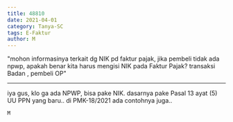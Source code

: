 ```yaml
---
title: 48810
date: 2021-04-01
category: Tanya-SC
tags: E-Faktur
author: M
---
```


"mohon informasinya terkait dg NIK pd faktur pajak, jika pembeli tidak ada npwp, apakah benar kita harus mengisi NIK pada Faktur Pajak? transaksi Badan , pembeli OP"

---

iya gus, klo ga ada NPWP, bisa pake NIK. dasarnya pake Pasal 13 ayat (5) UU PPN yang baru.. di PMK-18/2021 ada contohnya juga..

`M`
